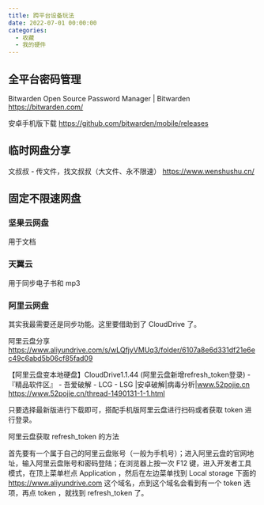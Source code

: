 ```yaml
---
title: 跨平台设备玩法
date: 2022-07-01 00:00:00
categories:
  - 收藏
  - 我的硬件
---
```


## 全平台密码管理

Bitwarden Open Source Password Manager | Bitwarden
<https://bitwarden.com/>

安卓手机版下载
<https://github.com/bitwarden/mobile/releases>

## 临时网盘分享

文叔叔 - 传文件，找文叔叔（大文件、永不限速）
<https://www.wenshushu.cn/>

## 固定不限速网盘

### 坚果云网盘

用于文档

### 天翼云

用于同步电子书和 mp3

### 阿里云网盘

其实我最需要还是同步功能。这里要借助到了 CloudDrive 了。

阿里云盘分享
<https://www.aliyundrive.com/s/wLQfjyVMUq3/folder/6107a8e6d331df21e6ec49c6abd5b06cf85fad09>

【阿里云盘变本地硬盘】CloudDrive1.1.44 (阿里云盘新增refresh_token登录) - 『精品软件区』 - 吾爱破解 - LCG - LSG |安卓破解|病毒分析|www.52pojie.cn
<https://www.52pojie.cn/thread-1490131-1-1.html>

只要选择最新版进行下载即可，搭配手机版阿里云盘进行扫码或者获取 token 进行登录。

阿里云盘获取 refresh_token 的方法

首先要有一个属于自己的阿里云盘账号（一般为手机号）；进入阿里云盘的官网地址，输入阿里云盘账号和密码登陆；在浏览器上按一次 F12 键，进入开发者工具模式，在顶上菜单栏点 Application ，然后在左边菜单找到 Local storage 下面的 <https://www.aliyundrive.com> 这个域名，点到这个域名会看到有一个 token 选项，再点 token ，就找到 refresh_token 了。
